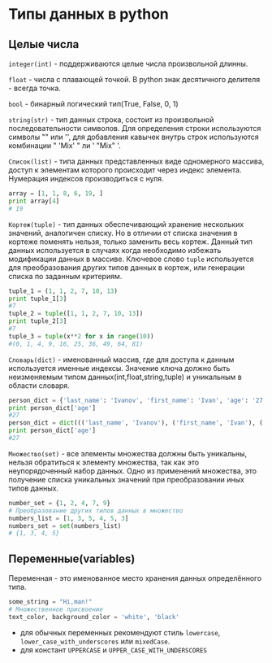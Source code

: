 # Типы данных в python

## Целые числа

`integer(int)` - поддерживаются целые числа произвольной длинны.

`float` - числа с плавающей точкой. В python знак десятичного делителя - всегда точка.

`bool` - бинарный логический тип(True, False, 0, 1)

`string(str)` - тип данных строка, состоит из произвольной последовательности символов. Для определения строки используются символы "" или '', для добавления кавычек внутрь строк используются комбинации " 'Mix' " ли ' "Mix" '.

`Список(list)` - типа данных представленных виде одномерного массива, доступ к элементам которого происходит через индекс элемента. Нумерация индексов производиться с нуля.
``` Python
array = [1, 1, 8, 6, 19, ]
print array[4]
# 19
```
`Кортеж(tuple)` - тип данных обеспечивающий хранение нескольких значений, аналогичен списку. Но в отличии от списка значения в кортеже поменять нельзя, только заменить весь кортеж. Данный тип данных используется в случаях когда необходимо избежать модификации данных в массиве. Ключевое слово `tuple` используется для преобразования других типов данных в кортеж, или генерации списка по заданным критериям.
```Python
tuple_1 = (1, 1, 2, 7, 10, 13)
print tuple_1[3]
#7
tuple_2 = tuple([1, 1, 2, 7, 10, 13])
print tuple_2[3]
#7
tuple_3 = tuple(x**2 for x in range(10))
#(0, 1, 4, 9, 16, 25, 36, 49, 64, 81)
```
`Словарь(dict)` - именованный массив, где для доступа к данным используется именные индексы. Значение ключа должно быть неизменяемым типом данных(int,float,string,tuple) и уникальным в области словаря.
```Python
person_dict = {'last_name': 'Ivanov', 'first_name': 'Ivan', 'age': '27', 'place_of_birth': 'Saint-Petersburg'}
print person_dict['age']
#27
person_dict = dict((('last_name', 'Ivanov'), ('first_name', 'Ivan'), ('age', '27'), ('place_of_birth', 'Saint-Petersburg')))
print person_dict['age']
#27
```
`Множество(set)` - все элементы множества должны быть уникальны, нельзя обратиться к элементу множества, так как это неупорядоченный набор данных. Одно из применений множества, это получение списка уникальных значений при преобразовании иных типов данных.
```Python
number_set = {1, 2, 4, 7, 9}
# Преобразование других типов данных в множество
numbers_list = [1, 3, 5, 4, 5, 3]
numbers_set = set(numbers_list)
# {1, 3, 4, 5}
```
## Переменные(variables)
Переменная - это именованное место хранения данных определённого типа.

 ```Python
 some_string = "Hi,man!"
 # Множественное присвоение 
 text_color, background_color = 'white', 'black'
 ```

- для обычных переменных рекомендуют стиль `lowercase`, `lower_case_with_underscores` или `mixedCase`.
- для констант `UPPERCASE` и `UPPER_CASE_WITH_UNDERSCORES`


